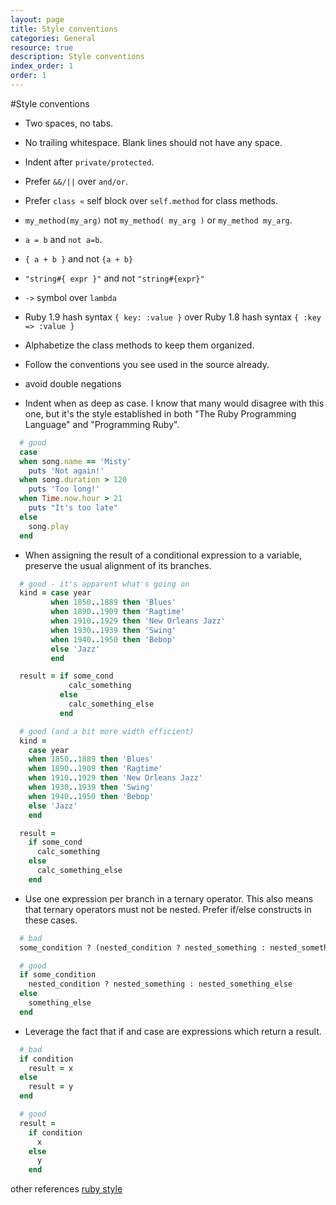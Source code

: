 ```yaml
---
layout: page
title: Style conventions
categories: General
resource: true
description: Style conventions
index_order: 1
order: 1
---
```


#Style conventions

* Two spaces, no tabs.
* No trailing whitespace. Blank lines should not have any space.
* Indent after `private/protected`.
* Prefer `&&/||` over `and/or`.
* Prefer `class «` self block over `self.method` for class methods.
* `my_method(my_arg)` not `my_method( my_arg )` or `my_method my_arg`.
* `a = b` and `not a=b`.
* `{ a + b }` and not `{a + b}`
* `"string#{ expr }"` and not `"string#{expr}"`
* `->` symbol over `lambda`
* Ruby 1.9 hash syntax `{ key: :value }` over Ruby 1.8 hash syntax `{ :key => :value }`
* Alphabetize the class methods to keep them organized.
* Follow the conventions you see used in the source already.
* avoid double negations

* Indent when as deep as case. I know that many would disagree with this one, but it's the style established in both "The Ruby Programming Language" and "Programming Ruby".

```ruby
  # good
  case
  when song.name == 'Misty'
    puts 'Not again!'
  when song.duration > 120
    puts 'Too long!'
  when Time.now.hour > 21
    puts "It's too late"
  else
    song.play
  end
```

* When assigning the result of a conditional expression to a variable, preserve the usual alignment of its branches.

```ruby
  # good - it's apparent what's going on
  kind = case year
         when 1850..1889 then 'Blues'
         when 1890..1909 then 'Ragtime'
         when 1910..1929 then 'New Orleans Jazz'
         when 1930..1939 then 'Swing'
         when 1940..1950 then 'Bebop'
         else 'Jazz'
         end

  result = if some_cond
             calc_something
           else
             calc_something_else
           end

  # good (and a bit more width efficient)
  kind =
    case year
    when 1850..1889 then 'Blues'
    when 1890..1909 then 'Ragtime'
    when 1910..1929 then 'New Orleans Jazz'
    when 1930..1939 then 'Swing'
    when 1940..1950 then 'Bebop'
    else 'Jazz'
    end

  result =
    if some_cond
      calc_something
    else
      calc_something_else
    end
```

* Use one expression per branch in a ternary operator. This also means that ternary operators must not be nested. Prefer if/else constructs in these cases.

```ruby
  # bad
  some_condition ? (nested_condition ? nested_something : nested_something_else) : something_else

  # good
  if some_condition
    nested_condition ? nested_something : nested_something_else
  else
    something_else
  end
```

* Leverage the fact that if and case are expressions which return a result.

```ruby
  # bad
  if condition
    result = x
  else
    result = y
  end

  # good
  result =
    if condition
      x
    else
      y
    end
```

other references
[ruby style]( https://github.com/bbatsov/ruby-style-guide)